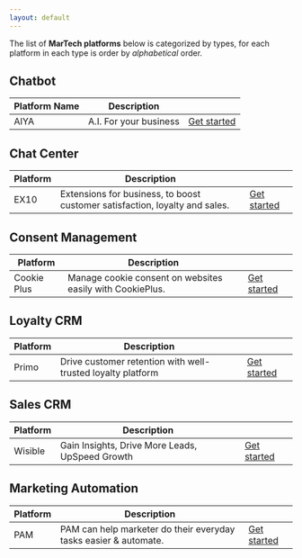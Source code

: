 ```yaml
---
layout: default
---
```


The list of **MarTech platforms** below is categorized by types, for each platform in each type is order by _alphabetical_ order.

## Chatbot

|Platform Name|Description||
|---|---|---|
|AIYA|A.I. For your business|[Get started](./aiya.html)|

## Chat Center

|Platform|Description||
|---|---|---|
|EX10|Extensions for business, to boost customer satisfaction, loyalty and sales.|[Get started](./ex10.html)|

## Consent Management

|Platform|Description||
|---|---|---|
|Cookie Plus|Manage cookie consent on websites easily with CookiePlus.|[Get started](./cookieplus.html)|

## Loyalty CRM

|Platform|Description||
|---|---|---|
|Primo|Drive customer retention with well-trusted loyalty platform|[Get started](./primo.html)|

## Sales CRM

|Platform|Description||
|---|---|---|
|Wisible|Gain Insights, Drive More Leads, UpSpeed Growth|[Get started](./wisible.html)|

## Marketing Automation

|Platform|Description||
|---|---|---|
|PAM|PAM can help marketer do their everyday tasks easier & automate.|[Get started](./pam.html)|

